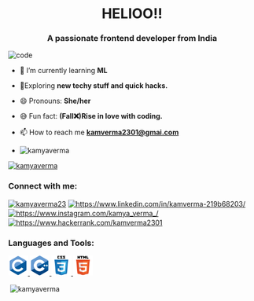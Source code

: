   <h1 align="center">HELIOO!! </h1>
<h3 align="center">A passionate frontend developer from India</h3>



![code](https://user-images.githubusercontent.com/85511676/122277978-1be8ea00-cf04-11eb-9bca-e5b93da487da.gif)

  


-  🌱 I’m currently learning **ML**

-  🧐Exploring **new techy stuff and quick hacks.**

-  😄 Pronouns: **She/her**

-  😅 Fun fact: **(Fall❌)Rise in love with coding.**

-  📫 How to reach me **kamverma2301@gmai.com**
- <p align="left"> <img src="https://komarev.com/ghpvc/?username=kamyaverma&label=Profile%20views&color=0e75b6&style=flat" alt="kamyaverma" /> </p>

<p align="left"> <a href="https://github.com/ryo-ma/github-profile-trophy"><img src="https://github-profile-trophy.vercel.app/?username=kamyaverma" alt="kamyaverma" /></a> </p>


<h3 align="left">Connect with me:</h3>
<p align="left">
<a href="https://twitter.com/kamyaverma23" target="blank"><img align="center" src="https://raw.githubusercontent.com/rahuldkjain/github-profile-readme-generator/master/src/images/icons/Social/twitter.svg" alt="kamyaverma23" height="30" width="40" /></a>
<a href="https://linkedin.com/in/https://www.linkedin.com/in/kamverma-219b68203/" target="blank"><img align="center" src="https://raw.githubusercontent.com/rahuldkjain/github-profile-readme-generator/master/src/images/icons/Social/linked-in-alt.svg" alt="https://www.linkedin.com/in/kamverma-219b68203/" height="30" width="40" /></a>
<a href="https://instagram.com/https://www.instagram.com/kamya_verma_/" target="blank"><img align="center" src="https://raw.githubusercontent.com/rahuldkjain/github-profile-readme-generator/master/src/images/icons/Social/instagram.svg" alt="https://www.instagram.com/kamya_verma_/" height="30" width="40" /></a>
<a href="https://www.hackerrank.com/https://www.hackerrank.com/kamverma2301" target="blank"><img align="center" src="https://raw.githubusercontent.com/rahuldkjain/github-profile-readme-generator/master/src/images/icons/Social/hackerrank.svg" alt="https://www.hackerrank.com/kamverma2301" height="30" width="40" /></a>
</p>

<h3 align="left">Languages and Tools:</h3>
<p align="left"> <a href="https://www.cprogramming.com/" target="_blank"> <img src="https://raw.githubusercontent.com/devicons/devicon/master/icons/c/c-original.svg" alt="c" width="40" height="40"/> </a> <a href="https://www.w3schools.com/cpp/" target="_blank"> <img src="https://raw.githubusercontent.com/devicons/devicon/master/icons/cplusplus/cplusplus-original.svg" alt="cplusplus" width="40" height="40"/> </a> <a href="https://www.w3schools.com/css/" target="_blank"> <img src="https://raw.githubusercontent.com/devicons/devicon/master/icons/css3/css3-original-wordmark.svg" alt="css3" width="40" height="40"/> </a> <a href="https://www.w3.org/html/" target="_blank"> <img src="https://raw.githubusercontent.com/devicons/devicon/master/icons/html5/html5-original-wordmark.svg" alt="html5" width="40" height="40"/> </a> </p>

<p>&nbsp;<img align="center" src="https://github-readme-stats.vercel.app/api?username=kamyaverma&show_icons=true&locale=en" alt="kamyaverma" /></p>
